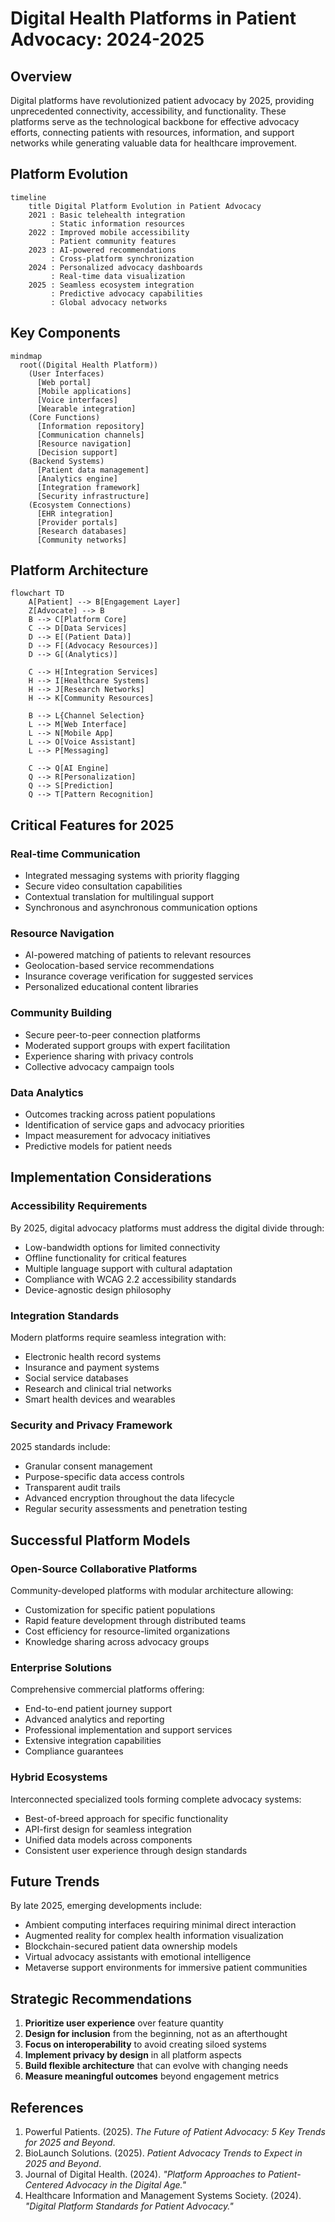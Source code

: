 # Digital Health Platforms in Patient Advocacy: 2024-2025

## Overview
Digital platforms have revolutionized patient advocacy by 2025, providing unprecedented connectivity, accessibility, and functionality. These platforms serve as the technological backbone for effective advocacy efforts, connecting patients with resources, information, and support networks while generating valuable data for healthcare improvement.

## Platform Evolution

```mermaid
timeline
    title Digital Platform Evolution in Patient Advocacy
    2021 : Basic telehealth integration
         : Static information resources
    2022 : Improved mobile accessibility
         : Patient community features
    2023 : AI-powered recommendations
         : Cross-platform synchronization
    2024 : Personalized advocacy dashboards
         : Real-time data visualization
    2025 : Seamless ecosystem integration
         : Predictive advocacy capabilities
         : Global advocacy networks
```

## Key Components

```mermaid
mindmap
  root((Digital Health Platform))
    (User Interfaces)
      [Web portal]
      [Mobile applications]
      [Voice interfaces]
      [Wearable integration]
    (Core Functions)
      [Information repository]
      [Communication channels]
      [Resource navigation]
      [Decision support]
    (Backend Systems)
      [Patient data management]
      [Analytics engine]
      [Integration framework]
      [Security infrastructure]
    (Ecosystem Connections)
      [EHR integration]
      [Provider portals]
      [Research databases]
      [Community networks]
```

## Platform Architecture

```mermaid
flowchart TD
    A[Patient] --> B[Engagement Layer]
    Z[Advocate] --> B
    B --> C[Platform Core]
    C --> D[Data Services]
    D --> E[(Patient Data)]
    D --> F[(Advocacy Resources)]
    D --> G[(Analytics)]
    
    C --> H[Integration Services]
    H --> I[Healthcare Systems]
    H --> J[Research Networks]
    H --> K[Community Resources]
    
    B --> L{Channel Selection}
    L --> M[Web Interface]
    L --> N[Mobile App]
    L --> O[Voice Assistant]
    L --> P[Messaging]
    
    C --> Q[AI Engine]
    Q --> R[Personalization]
    Q --> S[Prediction]
    Q --> T[Pattern Recognition]
```

## Critical Features for 2025

### Real-time Communication
- Integrated messaging systems with priority flagging
- Secure video consultation capabilities
- Contextual translation for multilingual support
- Synchronous and asynchronous communication options

### Resource Navigation
- AI-powered matching of patients to relevant resources
- Geolocation-based service recommendations
- Insurance coverage verification for suggested services
- Personalized educational content libraries

### Community Building
- Secure peer-to-peer connection platforms
- Moderated support groups with expert facilitation
- Experience sharing with privacy controls
- Collective advocacy campaign tools

### Data Analytics
- Outcomes tracking across patient populations
- Identification of service gaps and advocacy priorities
- Impact measurement for advocacy initiatives
- Predictive models for patient needs

## Implementation Considerations

### Accessibility Requirements
By 2025, digital advocacy platforms must address the digital divide through:
- Low-bandwidth options for limited connectivity
- Offline functionality for critical features
- Multiple language support with cultural adaptation
- Compliance with WCAG 2.2 accessibility standards
- Device-agnostic design philosophy

### Integration Standards
Modern platforms require seamless integration with:
- Electronic health record systems
- Insurance and payment systems
- Social service databases
- Research and clinical trial networks
- Smart health devices and wearables

### Security and Privacy Framework
2025 standards include:
- Granular consent management
- Purpose-specific data access controls
- Transparent audit trails
- Advanced encryption throughout the data lifecycle
- Regular security assessments and penetration testing

## Successful Platform Models

### Open-Source Collaborative Platforms
Community-developed platforms with modular architecture allowing:
- Customization for specific patient populations
- Rapid feature development through distributed teams
- Cost efficiency for resource-limited organizations
- Knowledge sharing across advocacy groups

### Enterprise Solutions
Comprehensive commercial platforms offering:
- End-to-end patient journey support
- Advanced analytics and reporting
- Professional implementation and support services
- Extensive integration capabilities
- Compliance guarantees

### Hybrid Ecosystems
Interconnected specialized tools forming complete advocacy systems:
- Best-of-breed approach for specific functionality
- API-first design for seamless integration
- Unified data models across components
- Consistent user experience through design standards

## Future Trends

By late 2025, emerging developments include:
- Ambient computing interfaces requiring minimal direct interaction
- Augmented reality for complex health information visualization
- Blockchain-secured patient data ownership models
- Virtual advocacy assistants with emotional intelligence
- Metaverse support environments for immersive patient communities

## Strategic Recommendations

1. **Prioritize user experience** over feature quantity
2. **Design for inclusion** from the beginning, not as an afterthought
3. **Focus on interoperability** to avoid creating siloed systems
4. **Implement privacy by design** in all platform aspects
5. **Build flexible architecture** that can evolve with changing needs
6. **Measure meaningful outcomes** beyond engagement metrics

## References

1. Powerful Patients. (2025). *The Future of Patient Advocacy: 5 Key Trends for 2025 and Beyond*.
2. BioLaunch Solutions. (2025). *Patient Advocacy Trends to Expect in 2025 and Beyond*.
3. Journal of Digital Health. (2024). *"Platform Approaches to Patient-Centered Advocacy in the Digital Age."*
4. Healthcare Information and Management Systems Society. (2024). *"Digital Platform Standards for Patient Advocacy."*
